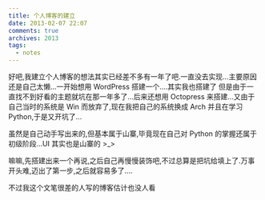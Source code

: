 ```yaml
---
title: 个人博客的建立
date: 2013-02-07 22:07
comments: true
archives: 2013
tags:
  - notes
---
```


好吧,我建立个人博客的想法其实已经差不多有一年了吧.一直没去实现...主要原因还是自己太懒...一开始想用 WordPress 搭建一个....其实我也搭建了
但是由于一直找不到好看的主题就坑在那一年多了...后来还想用 Octopress 来搭建...又由于自己当时的系统是 Win 而放弃了,现在我把自己的系统换成
Arch 并且在学习 Python,于是又开坑了...

虽然是自己动手写出来的,但基本属于山寨,毕竟现在自己对 Python 的掌握还属于初级阶段...UI 其实也是山寨的 >\_>

嘛嘛,先搭建出来一个再说,之后自己再慢慢装饰吧,不过总算是把坑给填上了.万事开头难,迈出了第一步,之后就容易多了....

不过我这个文笔很差的人写的博客估计也没人看
